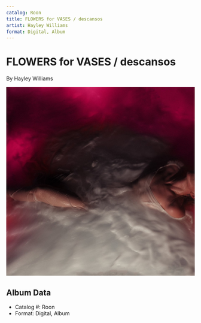 ```yaml
---
catalog: Roon
title: FLOWERS for VASES / descansos
artist: Hayley Williams
format: Digital, Album
---
```


# FLOWERS for VASES / descansos

By Hayley Williams

![](../../assets/albumcovers/Hayley_Williams-FLOWERS_for_VASES_-_descansos.png)

## Album Data

- Catalog #: Roon
- Format: Digital, Album

